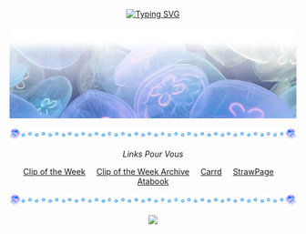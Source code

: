<div align="center">

[![Typing SVG](https://readme-typing-svg.demolab.com?font=Fira+Code&weight=500&letterSpacing=&pause=1020&color=998FD4&center=true&width=900&height=100&lines=%22I+like+the+way+you+look+at+me.%22+;%22In+your+eyes%2C+even+the+darkest+depths+of+the+sea+are+made+transparent.%22;%22With+you%2C+I+am+no+longer+%22The+Bane.%22+I+am+simply+myself.%22)](https://git.io/typing-svg)

<img src="https://github.com/SodanGum/SodanGum/blob/c146115ac6134fecd073b0fca3c1433c103c01de/tumblr_37d5b206cccd0923884d95c626610693_4e41b13b_2048.png" />
</p>

<img src="https://github.com/SodanGum/SodanGum/blob/05b6b2341f5aed7a8772a8cda60a6530736ebf2b/tumblr_ceafff4af0b6bce402b6054bb9d4de1a_e5718ee4_1280.png" />

*Links Pour Vous*

[Clip of the Week](https://www.youtube.com/shorts/MuXXIJMA-Pg) &nbsp;&nbsp;&nbsp; [Clip of the Week Archive](https://pastebin.com/UqBp6Eit) &nbsp;&nbsp;&nbsp; [Carrd](https://sodangum.carrd.co/) &nbsp;&nbsp;&nbsp; [StrawPage](https://sodangum.straw.page) &nbsp;&nbsp;&nbsp; [Atabook](https://sodangum.atabook.org/)

<img src="https://github.com/SodanGum/SodanGum/blob/05b6b2341f5aed7a8772a8cda60a6530736ebf2b/tumblr_ceafff4af0b6bce402b6054bb9d4de1a_e5718ee4_1280.png" />

![](https://komarev.com/ghpvc/?username=SodanGum&label=Sweet+dreams+my+dear+jellyfish+ଳ&color=827ab5&style=for-the-badge)
